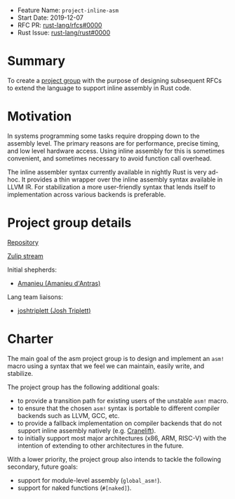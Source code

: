 - Feature Name: `project-inline-asm`
- Start Date: 2019-12-07
- RFC PR: [rust-lang/rfcs#0000](https://github.com/rust-lang/rfcs/pull/0000)
- Rust Issue: [rust-lang/rust#0000](https://github.com/rust-lang/rust/issues/0000)

# Summary
[summary]: #summary

To create a [project group] with the purpose of designing subsequent RFCs to extend the language to support inline assembly in Rust code.

# Motivation
[motivation]: #motivation

In systems programming some tasks require dropping down to the assembly level. The primary reasons are for performance, precise timing, and low level hardware access. Using inline assembly for this is sometimes convenient, and sometimes necessary to avoid function call overhead.

The inline assembler syntax currently available in nightly Rust is very ad-hoc. It provides a thin wrapper over the inline assembly syntax available in LLVM IR. For stabilization a more user-friendly syntax that lends itself to implementation across various backends is preferable.

# Project group details

[Repository][asm project]

[Zulip stream][zulip]

Initial shepherds:

* [Amanieu (Amanieu d'Antras)](https://github.com/Amanieu)

Lang team liaisons:

* [joshtriplett (Josh Triplett)](https://github.com/joshtriplett)

# Charter
[charter]: #charter

The main goal of the asm project group is to design and implement an `asm!` macro using a syntax that we feel we can maintain, easily write, and stabilize.

The project group has the following additional goals:
* to provide a transition path for existing users of the unstable `asm!` macro.
* to ensure that the chosen `asm!` syntax is portable to different compiler backends such as LLVM, GCC, etc.
* to provide a fallback implementation on compiler backends that do not support inline assembly natively (e.g. [Cranelift][cranelift]).
* to initially support most major architectures (x86, ARM, RISC-V) with the intention of extending to other architectures in the future.

With a lower priority, the project group also intends to tackle the following secondary, future goals:
* support for module-level assembly (`global_asm!`).
* support for naked functions (`#[naked]`).

[asm project]: https://github.com/rust-lang/project-inline-asm
[zulip]: https://rust-lang.zulipchat.com/#narrow/stream/216763-project-inline-asm
[cranelift]: https://github.com/CraneStation/cranelift/issues/444
[project group]: https://github.com/rust-lang/wg-governance/blob/master/draft-rfcs/working-group-terminology.md
